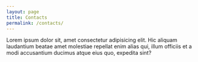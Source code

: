```yaml
---
layout: page
title: Contacts
permalink: /contacts/
---
```

Lorem ipsum dolor sit, amet consectetur adipisicing elit. Hic aliquam laudantium beatae amet molestiae repellat enim alias qui, illum officiis et a modi accusantium ducimus atque eius quo, expedita sint?